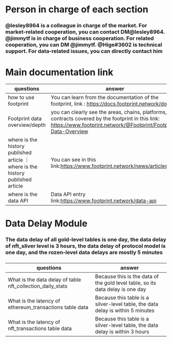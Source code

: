 # Person in charge of each section
### @lesley8964 is a colleague in charge of the market. For market-related cooperation, you can contact DM@lesley8964. @jimmytf is in charge of business cooperation. For related cooperation, you can DM @jimmytf. @Hige#3602 is technical support. For data-related issues, you can directly contact him

# Main documentation link
|questions|answer|
|----|----|
| how to use footprint | You can learn from the documentation of the footprint, link : https://docs.footprint.network/docs|
| Footprint data overview/depth| you can clearly see the areas, chains, platforms, and contracts covered by the footprint in this link: https://www.footprint.network/@Footprint/Footprint-Data-Overview |
| where is the history published article ｜ where is the history published article | You can see  in this link:https://www.footprint.network/news/articles|
| where is the data API| Data API entry link:https://www.footprint.network/data-api| 
# Data Delay Module

### The data delay of all gold-level tables is one day, the data delay of nft_sliver level is 3 hours, the data delay of protocol model is one day, and the rozen-level data delays are mostly 5 minutes
### 
|questions|answer|
|----|----|
| What is the data delay of table nft_collection_daily_stats|Because this is the data of the gold level table, so its data delay is one day|
| What is the latency of ethereum_transactions table data|Because this table is a silver-level table, the data delay is within 5 minutes|
| What is the latency of nft_transactions table data|Because this table is a silver-level table, the data delay is within 3 hours|



